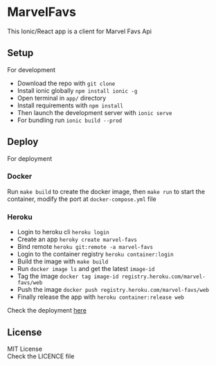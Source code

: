 # MarvelFavs

This Ionic/React app is a client for Marvel Favs Api

## Setup

For development

- Download the repo with `git clone`
- Install ionic globally `npm install ionic -g`
- Open terminal in `app/` directory
- Install requirements with `npm install`
- Then launch the development server with `ionic serve`
- For bundling run `ionic build --prod`

## Deploy

For deployment

### Docker

Run `make build` to create the docker image, then `make run` to start the container,
modify the port at `docker-compose.yml` file

### Heroku

- Login to heroku cli `heroku login`
- Create an app `heroky create marvel-favs`
- Bind remote `heroku git:remote -a marvel-favs`
- Login to the container registry `heroku container:login`
- Build the image with `make build`
- Run `docker image ls` and get the latest `image-id`
- Tag the image `docker tag image-id registry.heroku.com/marvel-favs/web`
- Push the image `docker push registry.heroku.com/marvel-favs/web`
- Finally release the app with `heroku container:release web`

Check the deployment [here](https://marvel-favs.herokuapp.com/)

## License

MIT License  
Check the LICENCE file